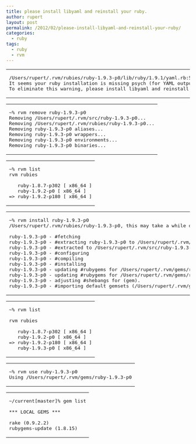 ```yaml
---
title: please install libyaml and reinstall your ruby.
author: rupert
layout: post
permalink: /2012/02/please-install-libyaml-and-reinstall-your-ruby/
categories:
  - ruby
tags:
  - ruby
  - rvm
---
```

<div class="wp_syntax">
  <table>
    <tr>
      <td class="code">
        <pre class="terminal" style="font-family:monospace;">/Users/rupert/.rvm/rubies/ruby-1.9.3-p0/lib/ruby/1.9.1/yaml.rb:56:in `&lt;top (required)&gt;':
It seems your ruby installation is missing psych (for YAML output).
To eliminate this warning, please install libyaml and reinstall your ruby.</pre>
      </td>
    </tr>
  </table>
</div>

<div class="wp_syntax">
  <table>
    <tr>
      <td class="code">
        <pre class="terminal" style="font-family:monospace;">~% rvm remove ruby-1.9.3-p0
Removing /Users/rupert/.rvm/src/ruby-1.9.3-p0...
Removing /Users/rupert/.rvm/rubies/ruby-1.9.3-p0...
Removing ruby-1.9.3-p0 aliases...
Removing ruby-1.9.3-p0 wrappers...
Removing ruby-1.9.3-p0 environments...
Removing ruby-1.9.3-p0 binaries...</pre>
      </td>
    </tr>
  </table>
</div>

<div class="wp_syntax">
  <table>
    <tr>
      <td class="code">
        <pre class="terminal" style="font-family:monospace;">~% rvm list
rvm rubies
&nbsp;
   ruby-1.8.7-p302 [ x86_64 ]
   ruby-1.9.2-p0 [ x86_64 ]
=&gt; ruby-1.9.2-p180 [ x86_64 ]</pre>
      </td>
    </tr>
  </table>
</div>

<div class="wp_syntax">
  <table>
    <tr>
      <td class="code">
        <pre class="terminal" style="font-family:monospace;">~% rvm install ruby-1.9.3-p0
/Users/rupert/.rvm/rubies/ruby-1.9.3-p0, this may take a while depending on your cpu(s)...
&nbsp;
ruby-1.9.3-p0 - #fetching 
ruby-1.9.3-p0 - #extracting ruby-1.9.3-p0 to /Users/rupert/.rvm/src/ruby-1.9.3-p0
ruby-1.9.3-p0 - #extracted to /Users/rupert/.rvm/src/ruby-1.9.3-p0
ruby-1.9.3-p0 - #configuring 
ruby-1.9.3-p0 - #compiling 
ruby-1.9.3-p0 - #installing 
ruby-1.9.3-p0 - updating #rubygems for /Users/rupert/.rvm/gems/ruby-1.9.3-p0@global
ruby-1.9.3-p0 - updating #rubygems for /Users/rupert/.rvm/gems/ruby-1.9.3-p0
ruby-1.9.3-p0 - adjusting #shebangs for (gem).
ruby-1.9.3-p0 - #importing default gemsets (/Users/rupert/.rvm/gemsets/)</pre>
      </td>
    </tr>
  </table>
</div>

<div class="wp_syntax">
  <table>
    <tr>
      <td class="code">
        <pre class="terminal" style="font-family:monospace;">~% rvm list
&nbsp;
rvm rubies
&nbsp;
   ruby-1.8.7-p302 [ x86_64 ]
   ruby-1.9.2-p0 [ x86_64 ]
=&gt; ruby-1.9.2-p180 [ x86_64 ]
   ruby-1.9.3-p0 [ x86_64 ]</pre>
      </td>
    </tr>
  </table>
</div>

<div class="wp_syntax">
  <table>
    <tr>
      <td class="code">
        <pre class="terminal" style="font-family:monospace;">~% rvm use ruby-1.9.3-p0
Using /Users/rupert/.rvm/gems/ruby-1.9.3-p0</pre>
      </td>
    </tr>
  </table>
</div>

<div class="wp_syntax">
  <table>
    <tr>
      <td class="code">
        <pre class="terminal" style="font-family:monospace;">~/current[master]% gem list
&nbsp;
*** LOCAL GEMS ***
&nbsp;
rake (0.9.2.2)
rubygems-update (1.8.15)</pre>
      </td>
    </tr>
  </table>
</div>